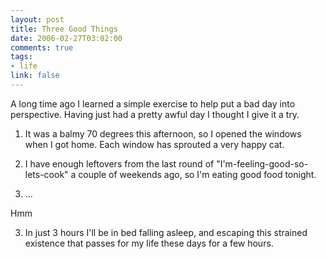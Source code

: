 ```yaml
--- 
layout: post
title: Three Good Things
date: 2006-02-27T03:02:00
comments: true
tags:
- life
link: false
---
```

A long time ago I learned a simple exercise to help put a bad day into perspective. Having just had a pretty awful day I thought I give it a try.

1.  It was a balmy 70 degrees this afternoon, so I opened the windows when I got home. Each window has sprouted a very happy cat.

2.  I have enough leftovers from the last round of "I'm-feeling-good-so-lets-cook" a couple of weekends ago, so I'm eating good food tonight.

3. ...


Hmm

3. In just 3 hours I'll be in bed falling asleep, and escaping this strained existence that passes for my life these days for a few hours.
